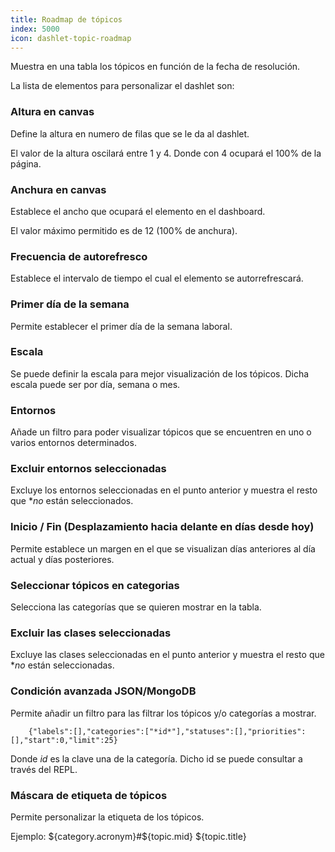```yaml
---
title: Roadmap de tópicos
index: 5000
icon: dashlet-topic-roadmap
---
```


Muestra en una tabla los tópicos en función de la fecha de resolución.

La lista de elementos para personalizar el dashlet son:


### Altura en canvas

Define la altura en numero de filas que se le da al dashlet.

El valor de la altura oscilará entre 1 y 4. Donde con 4 ocupará el 100% de la página.

### Anchura en canvas

Establece el ancho que ocupará el elemento en el dashboard.

El valor máximo permitido es de 12 (100% de anchura).

### Frecuencia de autorefresco

Establece el intervalo de tiempo el cual el elemento se autorrefrescará.

### Primer día de la semana

Permite establecer el primer día de la semana laboral.

### Escala

Se puede definir la escala para mejor visualización de los tópicos. Dicha escala puede ser por día, semana o mes.

### Entornos

Añade un filtro para poder visualizar tópicos que se encuentren en uno o varios entornos determinados.

### Excluir entornos seleccionadas

Excluye los entornos seleccionadas en el punto anterior y muestra el resto que **no*
están seleccionados.

### Inicio / Fin (Desplazamiento hacia delante en días desde hoy)

Permite establece un margen en el que se visualizan días anteriores al día actual y días posteriores.

### Seleccionar tópicos en categorias

Selecciona las categorías que se quieren mostrar en la tabla.

### Excluir las clases seleccionadas

Excluye las clases seleccionadas en el punto anterior y muestra el resto que **no*
están seleccionadas.

### Condición avanzada JSON/MongoDB

Permite añadir un filtro para las filtrar los tópicos y/o categorías a mostrar.

        {"labels":[],"categories":["*id*"],"statuses":[],"priorities":[],"start":0,"limit":25}

Donde *id* es la clave una de la categoría. Dicho id se puede consultar a través del REPL.


### Máscara de etiqueta de tópicos

Permite personalizar la etiqueta de los tópicos.

Ejemplo: ${category.acronym}#${topic.mid} ${topic.title}